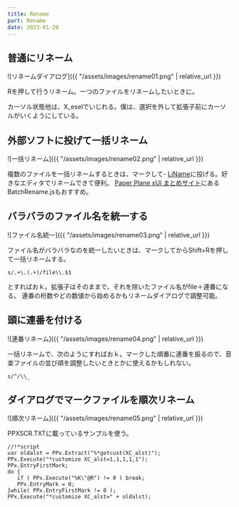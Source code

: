 ```yaml
---
title: Rename
part: Rename
date: 2023-01-20
---
```


## 普通にリネーム

![リネームダイアログ]({{ "/assets/images/rename01.png" | relative_url }})

Rを押して行うリネーム。一つのファイルをリネームしたいときに。

カーソル状態他は、X_eselでいじれる。僕は、選択を外して拡張子前にカーソルがいくようにしている。

## 外部ソフトに投げて一括リネーム

![一括リネーム]({{ "/assets/images/rename02.png" | relative_url }})

複数のファイルを一括リネームするときは、マークして- [LiName](https://www.vector.co.jp/soft/winnt/util/se429883.html)に投げる。好きなエディタでリネームできて便利。
[Paper Plane xUI まとめサイト](https://w.atwiki.jp/wiki6_ppx/pages/19.html)にあるBatchRename.jsもおすすめ。

## バラバラのファイル名を統一する

![ファイル名統一]({{ "/assets/images/rename03.png" | relative_url }})

ファイル名がバラバラなのを統一したいときは、マークしてからShift+Rを押して一括リネームする。

```text
s/.+\.(.+)/file\\.$1
```

とすればおｋ。拡張子はそのままで、それを除いたファイル名がfile＋連番になる。
連番の桁数やどの数値から始めるかもリネームダイアログで調整可能。

## 頭に連番を付ける

![連番リネーム]({{ "/assets/images/rename04.png" | relative_url }})

一括リネームで、次のようにすればおｋ。マークした順番に連番を振るので、音楽ファイルの並び順を調整したいときとかに使えるかもしれない。

```text
s/^/\\_
```

## ダイアログでマークファイルを順次リネーム

![順次リネーム]({{ "/assets/images/rename05.png" | relative_url }})

PPXSCR.TXTに載っているサンプルを使う。

```text
//!*script
var oldalst = PPx.Extract("%*getcust(XC_alst)");
PPx.Execute("*customize XC_alst=1,1,1,1,1");
PPx.EntryFirstMark;
do {
   if ( PPx.Execute("%K\"@R") != 0 ) break;
   PPx.EntryMark = 0;
}while( PPx.EntryFirstMark != 0 );
PPx.Execute("*customize XC_alst=" + oldalst);
```
